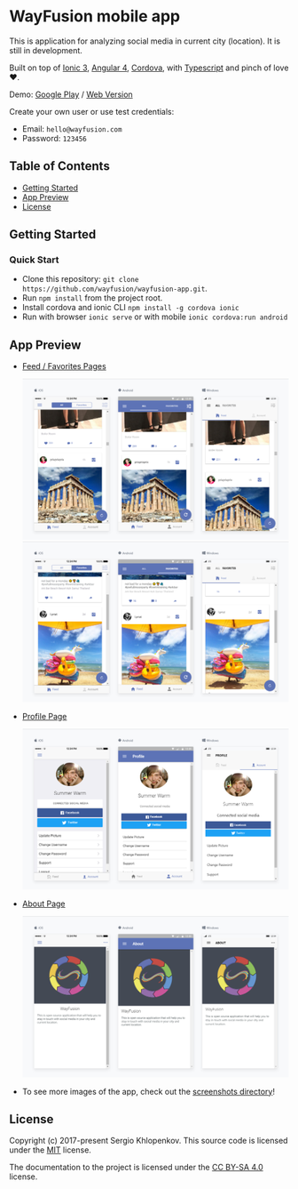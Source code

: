 # WayFusion mobile app

This is application for analyzing social media in current city (location). It is still in development.

Built on top of [Ionic 3](https://ionicframework.com/),
[Angular 4](https://angular.io/),
[Cordova](https://cordova.apache.org/),
with [Typescript](https://www.typescriptlang.org/)
and pinch of love ♥.

Demo: [Google Play](https://play.google.com/store/apps/details?id=com.wayfusion.app) / [Web Version](http://app.wayfusion.com)

Create your own user or use test credentials:
* Email: `hello@wayfusion.com`
* Password: `123456`

## Table of Contents
 - [Getting Started](#getting-started)
 - [App Preview](#app-preview)
 - [License](#license)


## Getting Started

### Quick Start

* Clone this repository: `git clone https://github.com/wayfusion/wayfusion-app.git`.
* Run `npm install` from the project root.
* Install cordova and ionic CLI `npm install -g cordova ionic`
* Run with browser `ionic serve` or with mobile `ionic cordova:run android`

## App Preview

- [Feed / Favorites Pages](https://github.com/wayfusion/wayfusion-app/blob/master/src/pages/feed/feed.html)

  <img src="resources/screenshots/FeedPage.png" alt="Feed">
  
  <img src="resources/screenshots/FavoritesPage.png" alt="Favorites">

- [Profile Page](https://github.com/wayfusion/wayfusion-app/blob/master/src/pages/account/account.html)

  <img src="resources/screenshots/ProfilePage.png" alt="Profile">

- [About Page](https://github.com/wayfusion/wayfusion-app/blob/master/src/pages/about/about.html)

  <img src="resources/screenshots/AboutPage.png" alt="About">


- To see more images of the app, check out the [screenshots directory](https://github.com/wayfusion/wayfusion-app/tree/master/resources/screenshots)!

## License

Copyright (c) 2017-present Sergio Khlopenkov. This source code is licensed under the [MIT](https://github.com/wayfusion/wayfusion-app/blob/master/LICENSE) license.

The documentation to the project is licensed under the [CC BY-SA 4.0](http://creativecommons.org/licenses/by-sa/4.0/) license.
